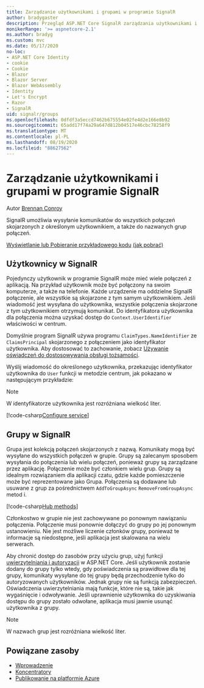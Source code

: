 ```yaml
---
title: Zarządzanie użytkownikami i grupami w programie SignalR
author: bradygaster
description: Przegląd ASP.NET Core SignalR zarządzania użytkownikami i grupami.
monikerRange: '>= aspnetcore-2.1'
ms.author: bradyg
ms.custom: mvc
ms.date: 05/17/2020
no-loc:
- ASP.NET Core Identity
- cookie
- Cookie
- Blazor
- Blazor Server
- Blazor WebAssembly
- Identity
- Let's Encrypt
- Razor
- SignalR
uid: signalr/groups
ms.openlocfilehash: 0dfdf3a5eccd7462b675554e02fe4d2e166e8b92
ms.sourcegitcommit: 65add17f74a29a647d812b04517e46cbc78258f9
ms.translationtype: MT
ms.contentlocale: pl-PL
ms.lasthandoff: 08/19/2020
ms.locfileid: "88627562"
---
```

# <a name="manage-users-and-groups-in-no-locsignalr"></a>Zarządzanie użytkownikami i grupami w programie SignalR

Autor [Brennan Conroy](https://github.com/BrennanConroy)

SignalR umożliwia wysyłanie komunikatów do wszystkich połączeń skojarzonych z określonym użytkownikiem, a także do nazwanych grup połączeń.

[Wyświetlanie lub Pobieranie przykładowego kodu](https://github.com/dotnet/AspNetCore.Docs/tree/master/aspnetcore/signalr/groups/sample/) [(jak pobrać)](xref:index#how-to-download-a-sample)

## <a name="users-in-no-locsignalr"></a>Użytkownicy w SignalR

Pojedynczy użytkownik w programie SignalR może mieć wiele połączeń z aplikacją. Na przykład użytkownik może być połączony na swoim komputerze, a także na telefonie. Każde urządzenie ma oddzielne SignalR połączenie, ale wszystkie są skojarzone z tym samym użytkownikiem. Jeśli wiadomość jest wysyłana do użytkownika, wszystkie połączenia skojarzone z tym użytkownikiem otrzymują komunikat. Do identyfikatora użytkownika dla połączenia można uzyskać dostęp do `Context.UserIdentifier` właściwości w centrum.

Domyślnie program SignalR używa programu `ClaimTypes.NameIdentifier` ze `ClaimsPrincipal` skojarzonego z połączeniem jako identyfikator użytkownika. Aby dostosować to zachowanie, zobacz [Używanie oświadczeń do dostosowywania obsługi tożsamości](xref:signalr/authn-and-authz#use-claims-to-customize-identity-handling).

Wyślij wiadomość do określonego użytkownika, przekazując identyfikator użytkownika do `User` funkcji w metodzie centrum, jak pokazano w następującym przykładzie:

> [!NOTE]
> W identyfikatorze użytkownika jest rozróżniana wielkość liter.

[!code-csharp[Configure service](groups/sample/Hubs/ChatHub.cs?range=29-32)]

## <a name="groups-in-no-locsignalr"></a>Grupy w SignalR

Grupa jest kolekcją połączeń skojarzonych z nazwą. Komunikaty mogą być wysyłane do wszystkich połączeń w grupie. Grupy są zalecanym sposobem wysyłania do połączenia lub wielu połączeń, ponieważ grupy są zarządzane przez aplikację. Połączenie może być członkiem wielu grup. Grupy są idealnym rozwiązaniem dla aplikacji czatu, gdzie każde pomieszczenie może być reprezentowane jako Grupa. Połączenia są dodawane lub usuwane z grup za pośrednictwem `AddToGroupAsync` `RemoveFromGroupAsync` metod i.

[!code-csharp[Hub methods](groups/sample/Hubs/ChatHub.cs?range=15-27)]

Członkostwo w grupie nie jest zachowywane po ponownym nawiązaniu połączenia. Połączenie musi ponownie dołączyć do grupy po jej ponownym ustanowieniu. Nie jest możliwe liczenie członków grupy, ponieważ te informacje są niedostępne, jeśli aplikacja jest skalowana na wielu serwerach.

Aby chronić dostęp do zasobów przy użyciu grup, użyj funkcji [uwierzytelniania i autoryzacji](xref:signalr/authn-and-authz) w ASP.NET Core. Jeśli użytkownik zostanie dodany do grupy tylko wtedy, gdy poświadczenia są prawidłowe dla tej grupy, komunikaty wysyłane do tej grupy będą przechodzenie tylko do autoryzowanych użytkowników. Jednak grupy nie są funkcją zabezpieczeń. Oświadczenia uwierzytelniania mają funkcje, które nie są, takie jak wygaśnięcie i odwoływanie. Jeśli uprawnienie użytkownika do uzyskiwania dostępu do grupy zostało odwołane, aplikacja musi jawnie usunąć użytkownika z grupy.

> [!NOTE]
> W nazwach grup jest rozróżniana wielkość liter.

## <a name="related-resources"></a>Powiązane zasoby

* [Wprowadzenie](xref:tutorials/signalr)
* [Koncentratory](xref:signalr/hubs)
* [Publikowanie na platformie Azure](xref:signalr/publish-to-azure-web-app)
